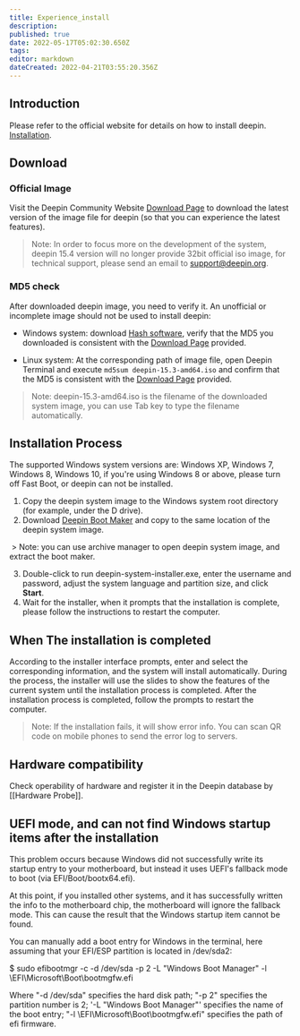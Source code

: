 ```yaml
---
title: Experience_install
description: 
published: true
date: 2022-05-17T05:02:30.650Z
tags: 
editor: markdown
dateCreated: 2022-04-21T03:55:20.356Z
---
```


## Introduction

Please refer to the official website for details on how to install deepin. [Installation](https://www.deepin.org/en/installation/).

## Download

### Official Image

Visit the Deepin Community Website [Download Page](https://www.deepin.org/en/download/) to download the latest version of the image file for deepin (so that you can experience the latest features).

> Note: In order to focus more on the development of the system, deepin 15.4 version will no longer provide 32bit official iso image, for technical support, please send an email to support@deepin.org.

### MD5 check

After downloaded deepin image, you need to verify it. An unofficial or incomplete image should not be used to install deepin:

* Windows system: download [Hash software](http://soft.hao123.com/soft/appid/25574.html), verify that the MD5 you downloaded is consistent with the [Download Page](https://www.deepin.org/en/download/) provided.

* Linux system: At the corresponding path of image file, open Deepin Terminal and execute `md5sum deepin-15.3-amd64.iso` and confirm that the MD5 is consistent with the [Download Page](https://www.deepin.org/en/download/) provided.

> Note: deepin-15.3-amd64.iso is the filename of the downloaded system image, you can use Tab key to type the filename automatically.

## Installation Process

The supported Windows system versions are: Windows XP, Windows 7, Windows 8, Windows 10, if you're using Windows 8 or above, please turn off Fast Boot, or deepin can not be installed.

1. Copy the deepin system image to the Windows system root directory (for example, under the D drive).
2. Download [Deepin Boot Maker](http://cdimage.deepin.com/applications/deepin-boot-maker/windows/deepin-system-installer.exe) and copy to the same location of the deepin system image.

 > Note: you can use archive manager to open deepin system image, and extract the boot maker.

3. Double-click to run deepin-system-installer.exe, enter the username and password, adjust the system language and partition size, and click **Start**.
4. Wait for the installer, when it prompts that the installation is complete, please follow the instructions to restart the computer.

## When The installation is completed

According to the installer interface prompts, enter and select the corresponding information, and the system will install automatically. During the process, the installer will use the slides to show the features of the current system until the installation process is completed. After the installation process is completed, follow the prompts to restart the computer.

> Note: If the installation fails, it will show error info. You can scan QR code on mobile phones to send the error log to servers.

## Hardware compatibility

Check operability of hardware and register it in the Deepin database by [[Hardware Probe]].

## UEFI mode, and can not find Windows startup items after the installation

This problem occurs because Windows did not successfully write its startup entry to your motherboard, but instead it uses UEFI's fallback mode to boot (via EFI/Boot/bootx64.efi).

At this point, if you installed other systems, and it has successfully written the info to the motherboard chip, the motherboard will ignore the fallback mode. This can cause the result that the Windows startup item cannot be found.

You can manually add a boot entry for Windows in the terminal, here assuming that your EFI/ESP partition is located in /dev/sda2:

$ sudo efibootmgr -c -d /dev/sda -p 2 -L "Windows Boot Manager" -l \\EFI\\Microsoft\\Boot\\bootmgfw.efi

Where "-d /dev/sda" specifies the hard disk path; "-p 2" specifies the partition number is 2; '-L "Windows Boot Manager"' specifies the name of the boot entry; "-l \\EFI\Microsoft\\Boot\\bootmgfw.efi" specifies the path of efi firmware.
